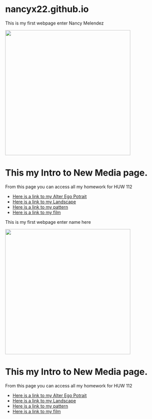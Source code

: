 # nancyx22.github.io 

<!DOCTYPE html>
<html><head></head>
<body>
<p>This is my first webpage enter Nancy Melendez</p>
  
  <img src="virtual landscape.jpg" height="400">
  <h1>This my Intro to New Media page.</h1>
    <p>From this page you can access all my homework for HUW 112</p>
    <ul>
      <li><a href="alteregofinal.html">Here is a link to my Alter Ego Potrait</a></li>
      <li><a href="mylandscape.html">Here is a link to my Landscape</a></li>
      <li><a href="pattern.html">Here is a link to my pattern</a></li>
      <li><a href="film.html">Here is a link to my film</a></li>
      

</ul></body></html>

<!DOCTYPE html>
<html><head></head>
<body>
<p>This is my first webpage enter name here</p>
  
  <img src="virtual landscape.jpg" height="400">
  <h1>This my Intro to New Media page.</h1>
    <p>From this page you can access all my homework for HUW 112</p>
    <ul>
      <li><a href="alteregofinal.html">Here is a link to my Alter Ego Potrait</a></li>
      <li><a href="mylandscape.html">Here is a link to my Landscape</a></li>
      <li><a href="pattern.html">Here is a link to my pattern</a></li>
      <li><a href="film.html">Here is a link to my film</a></li>
      

</ul></body></html>

